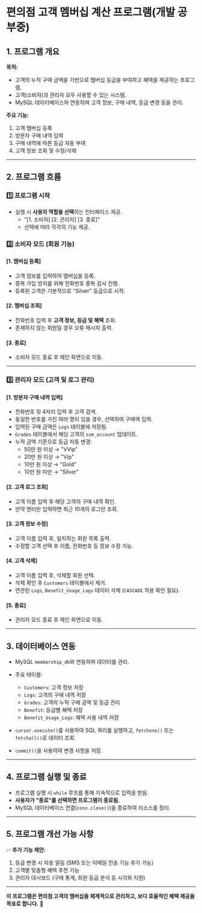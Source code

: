 # 편의점 고객 멤버십 계산 프로그램(개발 공부중)

## 1. 프로그램 개요
**목적:** 
- 고객의 누적 구매 금액을 기반으로 멤버십 등급을 부여하고 혜택을 제공하는 프로그램.
- 고객(소비자)과 관리자 모두 사용할 수 있는 시스템.
- MySQL 데이터베이스와 연동하여 고객 정보, 구매 내역, 등급 변경 등을 관리.

**주요 기능:**
1. 고객 멤버십 등록
2. 방문자 구매 내역 입력
3. 구매 내역에 따른 등급 자동 부여
4. 고객 정보 조회 및 수정/삭제

---

## 2. 프로그램 흐름
### 1️⃣ **프로그램 시작**
- 실행 시 **사용자 역할을 선택**하는 인터페이스 제공.
  - "[1. 소비자] [2. 관리자] [3. 종료]"
  - 선택에 따라 각각의 기능 제공.

### 2️⃣ **소비자 모드 (회원 기능)**
#### **[1. 멤버십 등록]**
- 고객 정보를 입력하여 멤버십을 등록.
- 중복 가입 방지를 위해 전화번호 중복 검사 진행.
- 등록된 고객은 기본적으로 "Silver" 등급으로 시작.

#### **[2. 멤버십 조회]**
- 전화번호 입력 후 **고객 정보, 등급 및 혜택** 조회.
- 존재하지 않는 회원일 경우 오류 메시지 출력.

#### **[3. 종료]**
- 소비자 모드 종료 후 메인 화면으로 이동.

---

### 3️⃣ **관리자 모드 (고객 및 로그 관리)**
#### **[1. 방문자 구매 내역 입력]**
- 전화번호 뒷 4자리 입력 후 고객 검색.
- 동일한 번호를 가진 여러 명이 있을 경우, 선택하여 구매액 입력.
- 입력된 구매 금액은 `Logs` 테이블에 저장됨.
- `Grades` 테이블에서 해당 고객의 `sum_account` 업데이트.
- 누적 금액 기준으로 등급 자동 변경:
  - 50만 원 이상 → "VVip"
  - 20만 원 이상 → "Vip"
  - 10만 원 이상 → "Gold"
  - 10만 원 미만 → "Silver"

#### **[2. 고객 로그 조회]**
- 고객 이름 입력 후 해당 고객의 구매 내역 확인.
- 만약 엔터만 입력하면 최근 10개의 로그만 조회.

#### **[3. 고객 정보 수정]**
- 고객 이름 입력 후, 일치하는 회원 목록 출력.
- 수정할 고객 선택 후 이름, 전화번호 등 정보 수정 가능.

#### **[4. 고객 삭제]**
- 고객 이름 입력 후, 삭제할 회원 선택.
- 삭제 확인 후 `Customers` 테이블에서 제거.
- 연관된 `Logs`, `Benefit_Usage_Logs` 데이터 삭제 (`CASCADE` 적용 확인 필요).

#### **[5. 종료]**
- 관리자 모드 종료 후 메인 화면으로 이동.

---

## 3. 데이터베이스 연동
- MySQL `membership_db`와 연동하여 데이터를 관리.
- 주요 테이블:
  - `Customers`: 고객 정보 저장
  - `Logs`: 고객의 구매 내역 저장
  - `Grades`: 고객의 누적 구매 금액 및 등급 관리
  - `Benefit`: 등급별 혜택 저장
  - `Benefit_Usage_Logs`: 혜택 사용 내역 저장

- `cursor.execute()`를 사용하여 SQL 쿼리를 실행하고, `fetchone()` 또는 `fetchall()`로 데이터 조회.
- `commit()`을 사용하여 변경 사항을 저장.

---

## 4. 프로그램 실행 및 종료
- 프로그램 실행 시 `while` 루프를 통해 지속적으로 입력을 받음.
- **사용자가 "종료"를 선택하면 프로그램이 종료됨.**
- MySQL 데이터베이스 연결(`conn.close()`)을 종료하여 리소스를 정리.

---

## 5. 프로그램 개선 가능 사항
✅ **추가 기능 제안:**
1. 등급 변경 시 자동 알림 (SMS 또는 이메일 전송 기능 추가 가능)
2. 고객별 맞춤형 혜택 추천 기능
3. 관리자 대시보드 (구매 통계, 회원 등급 분석 등 시각화 지원)

---

**이 프로그램은 편의점 고객의 멤버십을 체계적으로 관리하고, 보다 효율적인 혜택 제공을 목표로 합니다.** 🚀
